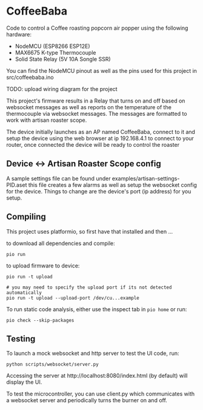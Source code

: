 # CoffeeBaba

Code to control a Coffee roasting popcorn air popper using the following hardware:

 * NodeMCU (ESP8266 ESP12E)
 * MAX6675 K-type Thermocouple
 * Solid State Relay (5V 10A Songle SSR)

You can find the NodeMCU pinout as well as the pins used for this project in
src/coffeebaba.ino

TODO: upload wiring diagram for the project

This project's firmware results in a Relay that turns on and off based on
websocket messages as well as reports on the temperature of the thermocouple
via websocket messages. The messages are formatted to work with artisan roaster
scope.

The device initially launches as an AP named CoffeeBaba, connect to it and
setup the device using the web browser at ip 192.168.4.1 to connect to your
router, once connected the device will be ready to control the roaster

## Device <-> Artisan Roaster Scope config

A sample settings file can be found under examples/artisan-settings-PID.aset
this file creates a few alarms as well as setup the websocket config for the
device. Things to change are the device's port (ip address) for you setup.

## Compiling

This project uses platformio, so first have that installed and then ...

to download all dependencies and compile:

```
pio run
```

to upload firmware to device:

```
pio run -t upload

# you may need to specify the upload port if its not detected automatically
pio run -t upload --upload-port /dev/cu...example
```

To run static code analysis, either use the inspect tab in `pio home` or run:

```
pio check --skip-packages
```

## Testing

To launch a mock websocket and http server to test the UI code, run:

    python scripts/websocket/server.py

Accessing the server at http://localhost:8080/index.html (by default) will display the UI.

To test the microcontroller, you can use client.py which communicates with a
websocket server and periodically turns the burner on and off.

